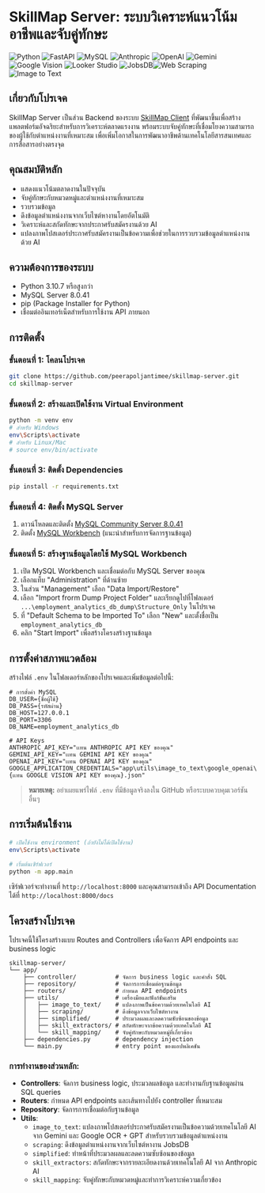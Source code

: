 # SkillMap Server: ระบบวิเคราะห์แนวโน้มอาชีพและจับคู่ทักษะ

![Python](https://img.shields.io/badge/Python-3.10.7-3776AB?style=flat&logo=python&logoColor=white)
![FastAPI](https://img.shields.io/badge/FastAPI-009688?style=flat&logo=fastapi&logoColor=white)
![MySQL](https://img.shields.io/badge/MySQL-8.0.41-4479A1?style=flat&logo=mysql&logoColor=white)
![Anthropic](https://img.shields.io/badge/Anthropic_Claude-0B0D12?style=flat&logo=anthropic&logoColor=white)
![OpenAI](https://img.shields.io/badge/OpenAI-412991?style=flat&logo=openai&logoColor=white)
![Gemini](https://img.shields.io/badge/Google_Gemini-8E44AD?style=flat&logo=google&logoColor=white)
![Google Vision](https://img.shields.io/badge/Google_Vision-4285F4?style=flat&logo=google&logoColor=white)
![Looker Studio](https://img.shields.io/badge/Looker_Studio-0078D4?style=flat&logo=google&logoColor=white)
![JobsDB](https://img.shields.io/badge/JobsDB-db0473?style=flat&logo=job&logoColor=white)![Web Scraping](https://img.shields.io/badge/Web_Scraping-47A248?style=flat)
![Image to Text](https://img.shields.io/badge/Image_to_Text-FF6F00?style=flat&logo=image&logoColor=white)


## เกี่ยวกับโปรเจค

SkillMap Server เป็นส่วน Backend ของระบบ [SkillMap Client](https://github.com/peerapoljantimee/skillmap-client) ที่พัฒนาขึ้นเพื่อสร้างแพลตฟอร์มอัจฉริยะสำหรับการวิเคราะห์ตลาดแรงงาน พร้อมระบบจับคู่ทักษะที่เชื่อมโยงความสามารถของผู้ใช้กับตำแหน่งงานที่เหมาะสม เพื่อเพิ่มโอกาสในการพัฒนาอาชีพด้านเทคโนโลยีสารสนเทศและการสื่อสารอย่างตรงจุด

## คุณสมบัติหลัก

- แสดงแนวโน้มตลาดงานในปัจจุบัน
- จับคู่ทักษะกับหมวดหมู่และตำแหน่งงานที่เหมาะสม
- รวบรวมข้อมูล
- ดึงข้อมูลตำแหน่งงานจากเว็บไซต์หางานโดยอัตโนมัติ
- วิเคราะห์และสกัดทักษะจากประกาศรับสมัครงานด้วย AI
- แปลงภาพโปสเตอร์ประกาศรับสมัครงานเป็นข้อความเพื่อช่วยในการรวบรวมข้อมูลตำแหน่งงานด้วย AI

## ความต้องการของระบบ

- Python 3.10.7 หรือสูงกว่า
- MySQL Server 8.0.41
- pip (Package Installer for Python)
- เชื่อมต่ออินเทอร์เน็ตสำหรับการใช้งาน API ภายนอก

## การติดตั้ง

### ขั้นตอนที่ 1: โคลนโปรเจค

```bash
git clone https://github.com/peerapoljantimee/skillmap-server.git
cd skillmap-server
```

### ขั้นตอนที่ 2: สร้างและเปิดใช้งาน Virtual Environment

```bash
python -m venv env
# สำหรับ Windows
env\Scripts\activate
# สำหรับ Linux/Mac
# source env/bin/activate
```

### ขั้นตอนที่ 3: ติดตั้ง Dependencies

```bash
pip install -r requirements.txt
```

### ขั้นตอนที่ 4: ติดตั้ง MySQL Server

1. ดาวน์โหลดและติดตั้ง [MySQL Community Server 8.0.41](https://dev.mysql.com/downloads/mysql/)
2. ติดตั้ง [MySQL Workbench](https://dev.mysql.com/downloads/workbench/) (แนะนำสำหรับการจัดการฐานข้อมูล)

### ขั้นตอนที่ 5: สร้างฐานข้อมูลโดยใช้ MySQL Workbench

1. เปิด MySQL Workbench และเชื่อมต่อกับ MySQL Server ของคุณ
2. เลือกแท็บ "Administration" ที่ด้านซ้าย
3. ในส่วน "Management" เลือก "Data Import/Restore"
4. เลือก "Import frorm Dump Project Folder" และเรียกดูไปที่โฟลเดอร์ `...\employment_analytics_db_dump\Structure_Only` ในโปรเจค
5. ที่ "Default Schema to be Imported To" เลือก "New" และตั้งชื่อเป็น `employment_analytics_db`
6. คลิก "Start Import" เพื่อสร้างโครงสร้างฐานข้อมูล

## การตั้งค่าสภาพแวดล้อม

สร้างไฟล์ `.env` ในโฟลเดอร์หลักของโปรเจคและเพิ่มข้อมูลต่อไปนี้:

```
# การตั้งค่า MySQL
DB_USER={ชื่อผู้ใช้}
DB_PASS={รหัสผ่าน}
DB_HOST=127.0.0.1
DB_PORT=3306
DB_NAME=employment_analytics_db

# API Keys
ANTHROPIC_API_KEY="เเทน ANTHROPIC API KEY ของคุณ"
GEMINI_API_KEY="เเทน GEMINI API KEY ของคุณ"
OPENAI_API_KEY="เเทน OPENAI API KEY ของคุณ"
GOOGLE_APPLICATION_CREDENTIALS="app\utils\image_to_text\google_openai\{เเทน GOOGLE VISION API KEY ของคุณ}.json"
```

> **หมายเหตุ:** อย่าเผยแพร่ไฟล์ `.env` ที่มีข้อมูลจริงลงใน GitHub หรือระบบควบคุมเวอร์ชันอื่นๆ

## การเริ่มต้นใช้งาน

```bash
# เปิดใช้งาน environment (ถ้ายังไม่ได้เปิดใช้งาน)
env\Scripts\activate

# เริ่มต้นเซิร์ฟเวอร์
python -m app.main
```

เซิร์ฟเวอร์จะทำงานที่ `http://localhost:8000` และคุณสามารถเข้าถึง API Documentation ได้ที่ `http://localhost:8000/docs`

## โครงสร้างโปรเจค

โปรเจคนี้ใช้โครงสร้างแบบ Routes and Controllers เพื่อจัดการ API endpoints และ business logic

```
skillmap-server/
└── app/
    ├── controller/           # จัดการ business logic และคำสั่ง SQL
    ├── repository/           # จัดการการเชื่อมต่อฐานข้อมูล
    ├── routers/              # กำหนด API endpoints
    ├── utils/                # เครื่องมือและฟังก์ชันเสริม
    │   ├── image_to_text/    # แปลงภาพเป็นข้อความด้วยเทคโนโลยี AI
    │   ├── scraping/         # ดึงข้อมูลจากเว็บไซต์หางาน
    │   ├── simplified/       # ประมวลผลและลดความซับซ้อนของข้อมูล
    │   ├── skill_extractors/ # สกัดทักษะจากข้อความด้วยเทคโนโลยี AI
    │   └── skill_mapping/    # จับคู่ทักษะกับหมวดหมู่ที่เกี่ยวข้อง
    ├── dependencies.py       # dependency injection
    └── main.py               # entry point ของแอปพลิเคชัน
```

### การทำงานของส่วนหลัก:

- **Controllers**: จัดการ business logic, ประมวลผลข้อมูล และทำงานกับฐานข้อมูลผ่าน SQL queries
- **Routers**: กำหนด API endpoints และเส้นทางไปยัง controller ที่เหมาะสม
- **Repository**: จัดการการเชื่อมต่อกับฐานข้อมูล
- **Utils**: 
  - `image_to_text`: แปลงภาพโปสเตอร์ประกาศรับสมัครงานเป็นข้อความด้วยเทคโนโลยี AI จาก Gemini และ Google OCR + GPT สำหรับรวบรวมข้อมูลตำแหน่งงาน
  - `scraping`: ดึงข้อมูลตำแหน่งงานจากเว็บไซต์หางาน JobsDB
  - `simplified`: ทำหน้าที่ประมวลผลและลดความซับซ้อนของข้อมูล
  - `skill_extractors`: สกัดทักษะจากรายละเอียดงานด้วยเทคโนโลยี AI จาก Anthropic AI 
  - `skill_mapping`: จับคู่ทักษะกับหมวดหมู่และทำการวิเคราะห์ความเกี่ยวข้อง

